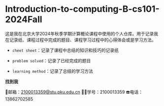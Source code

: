 # Introduction-to-computing-B-cs101-2024Fall

这是我在北京大学2024年秋季学期计算概论课程中使用的个人仓库。用于记录我在记录纸、课程过程中完成的题目、课程学习过程中的心得体会或是学习方法。

- `cheet sheet`：记录了课程中总结的知识和技巧的记录纸

- `problem solved`：记录了已经完成的题目

- `learning method`：记录了总结的学习方法

**找到我**​​

:email:邮箱：2100013359@stu.pku.edu.cn
:man_student:学号：2100013359
:phone:电话：13862702585